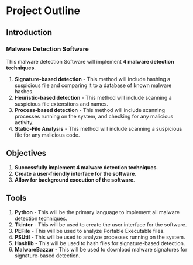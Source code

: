 # Project Outline
## Introduction
### Malware Detection Software
This malware detection Software will implement **4 malware detection techniques**. 
1. **Signature-based detection** - This method will include hashing a suspicious file and comparing it to a database of known malware hashes.
2. **Heuristic-based detection** - This method will include scanning a suspicious file extenstions and names.
3. **Process-based detection** - This method will include scanning processes running on the system, and checking for any malicious activity.
4. **Static-File Analysis** - This method will include scanning a suspicious file for any malicious code.

## Objectives
1. **Successfully implement 4 malware detection techniques**.
2. **Create a user-friendly interface for the software**.
3. **Allow for background execution of the software**.

## Tools
1. **Python** - This will be the primary language to implement all malware detection techniques.
2. **Tkinter** - This will be used to create the user interface for the software.
3. **PEFile** - This will be used to analyze Portable Executable files.
4. **PSUtil** - This will be used to analyze processes running on the system.
5. **Hashlib** - This will be used to hash files for signature-based detection.
6. **MalwareBazzar** - This will be used to download malware signatures for signature-based detection.
